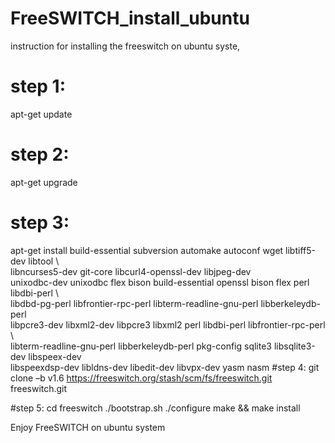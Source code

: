 # FreeSWITCH_install_ubuntu
instruction for installing the freeswitch on ubuntu syste,

# step 1: 
apt-get update
# step 2:
apt-get upgrade
# step 3:
apt-get install build-essential subversion automake autoconf wget  libtiff5-dev libtool   \   
libncurses5-dev git-core libcurl4-openssl-dev libjpeg-dev                              \
unixodbc-dev unixodbc flex bison build-essential openssl bison flex perl libdbi-perl \           
libdbd-pg-perl libfrontier-rpc-perl libterm-readline-gnu-perl libberkeleydb-perl  \
libpcre3-dev libxml2-dev libpcre3 libxml2 perl libdbi-perl  libfrontier-rpc-perl   \          
libterm-readline-gnu-perl libberkeleydb-perl pkg-config sqlite3 libsqlite3-dev libspeex-dev  \
libspeexdsp-dev libldns-dev  libedit-dev libvpx-dev yasm nasm
#step 4:
git clone –b v1.6 https://freeswitch.org/stash/scm/fs/freeswitch.git freeswitch.git

#step 5:
cd freeswitch
./bootstrap.sh
./configure
make && make install

Enjoy FreeSWITCH on ubuntu system
